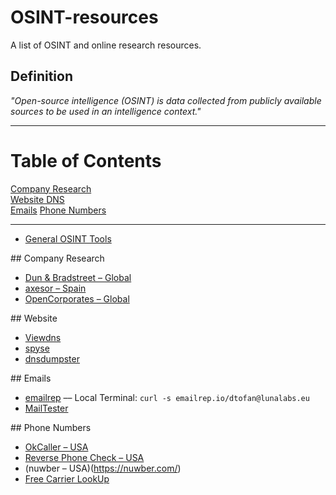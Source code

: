 # OSINT-resources
A list of OSINT and online research resources.

## Definition
_"Open-source intelligence (OSINT) is data collected from publicly available sources to be used in an intelligence context."_

***

# Table of Contents
[Company Research](#company)  
[Website DNS](#dns)  
[Emails](#email)
[Phone Numbers](#phone) 

***

* [General OSINT Tools](https://www.aware-online.com/en/osint-tools/)


<a name="company"/>
## Company Research

* [Dun & Bradstreet – Global](https://www.dnb.com/business-directory.html)
* [axesor – Spain](https://www.axesor.es/)
* [OpenCorporates – Global](https://opencorporates.com/)


<a name="dns"/>
## Website

* [Viewdns](https://viewdns.info/)
* [spyse](https://spyse.com/tools)
* [dnsdumpster](https://dnsdumpster.com/)


<a name="email"/>
## Emails

* [emailrep](https://emailrep.io/) –– Local Terminal: ```curl -s emailrep.io/dtofan@lunalabs.eu```
* [MailTester](https://mailtester.com/testmail.php)


<a name="phone"/>
## Phone Numbers

* [OkCaller – USA](https://www.okcaller.com/)
* [Reverse Phone Check – USA](https://www.reversephonecheck.com/)
* (nuwber – USA)(https://nuwber.com/)
* [Free Carrier LookUp](https://freecarrierlookup.com/)

